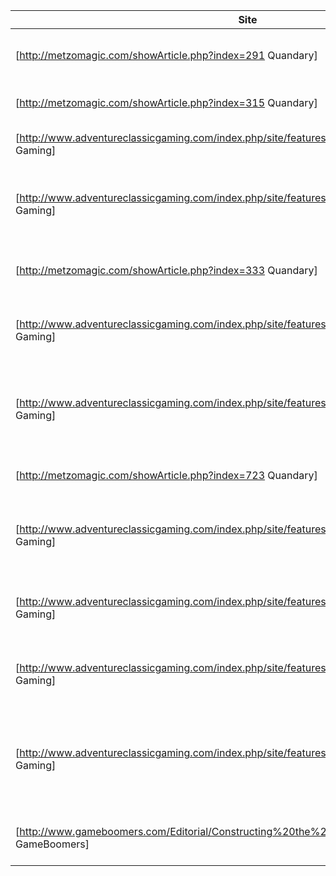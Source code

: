 Site|Year|Subject
-|-|-
[http://metzomagic.com/showArticle.php?index=291 Quandary]|1999|Moans about poor user interfaces in games
[http://metzomagic.com/showArticle.php?index=315 Quandary]|1999|Wafflings about game design
[http://www.adventureclassicgaming.com/index.php/site/features/126/ Adventure Classic Gaming]|1999|Musings on writing one's own games
[http://www.adventureclassicgaming.com/index.php/site/features/114/ Adventure Classic Gaming]|1999|The Journeyman Project games from Presto Studios
[http://metzomagic.com/showArticle.php?index=333 Quandary]|2000|Critical review of "The last Express"
[http://www.adventureclassicgaming.com/index.php/site/features/146/ Adventure Classic Gaming]|2000|Atlantis is a popular Adventure game destination
[http://www.adventureclassicgaming.com/index.php/site/features/175/ Adventure Classic Gaming]|2003|Thinking about how Adventure games could be made customisable for a player
[http://metzomagic.com/showArticle.php?index=723 Quandary]|2005|Defence of slide-show games
[http://www.adventureclassicgaming.com/index.php/site/features/215/ Adventure Classic Gaming]|2006|The difficulties of knowing what a game is like from reviews
[http://www.adventureclassicgaming.com/index.php/site/features/115/ Adventure Classic Gaming]|2009|Waffle on principles for Adventure game development
[http://www.adventureclassicgaming.com/index.php/site/features/487/ Adventure Classic Gaming]|2009|Looking back at the legacy of Presto Studios
[http://www.adventureclassicgaming.com/index.php/site/features/772/ Adventure Classic Gaming]|2013|The making and remaking of The Journeyman Project: Pegasus Prime
[http://www.gameboomers.com/Editorial/Constructing%20the%20Cave/Constructingthecave.htm GameBoomers]|2014|Structure inside Adventure games
